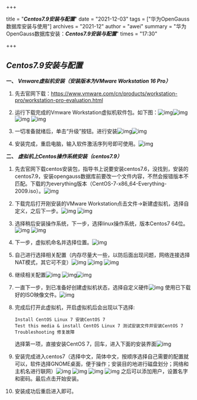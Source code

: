 +++

title = "***Centos7.9安装与配置***"
date = "2021-12-03"
tags = ["华为OpenGauss数据库安装与使用"]
archives = "2021-12"
author = "awei"
summary = "华为OpenGauss数据库安装：***Centos7.9安装与配置***"
times = "17:30"

+++

## ***Centos7.9安装与配置***

**一、** ***Vmware虚拟机安装（安装版本为VMware Workstation 16 Pro）***

1. 先去官网下载：https://www.vmware.com/cn/products/workstation-pro/workstation-pro-evaluation.html

2. 运行下载完成的Vmware Workstation虚拟机软件包。如下图：![img](file:///C:\Users\DELL\AppData\Local\Temp\ksohtml2996\wps27.jpg)![img](file:///C:\Users\DELL\AppData\Local\Temp\ksohtml2996\wps28.jpg)![img](file:///C:\Users\DELL\AppData\Local\Temp\ksohtml2996\wps29.jpg) ![img](file:///C:\Users\DELL\AppData\Local\Temp\ksohtml2996\wps30.jpg) 

3. 一切准备就绪后，单击“升级”按钮。进行安装![img](file:///C:\Users\DELL\AppData\Local\Temp\ksohtml2996\wps31.jpg)![img](file:///C:\Users\DELL\AppData\Local\Temp\ksohtml2996\wps32.jpg) 

4. 安装完成，重启电脑，输入软件激活序列号即可使用。![img](file:///C:\Users\DELL\AppData\Local\Temp\ksohtml2996\wps33.jpg) 

**二、** ***虚拟机上Centos操作系统安装（centos7.9）***

1. 先去官网下载centos安装包，指导书上说要安装centos7.6，没找到，安装的centos7.9，安装opengauss数据库前要改一个文件内容，不然会报错版本不匹配。下载的为everything版本（CentOS-7-x86_64-Everything-2009.iso）。![img](file:///C:\Users\DELL\AppData\Local\Temp\ksohtml2996\wps34.jpg) 

2. 下载完后打开刚安装的VMware Workstation点击文件->新建虚拟机，选择自定义，之后下一步。![img](file:///C:\Users\DELL\AppData\Local\Temp\ksohtml2996\wps35.jpg) ![img](file:///C:\Users\DELL\AppData\Local\Temp\ksohtml2996\wps36.jpg) 

3. 选择稍后安装操作系统，下一步，选择linux操作系统，版本Centos7 64位。![img](file:///C:\Users\DELL\AppData\Local\Temp\ksohtml2996\wps37.jpg) ![img](file:///C:\Users\DELL\AppData\Local\Temp\ksohtml2996\wps38.jpg) 

4. 下一步，虚拟机命名并选择位置。![img](file:///C:\Users\DELL\AppData\Local\Temp\ksohtml2996\wps39.jpg) 

5. 自己进行选择相关配置（内存尽量大一些，以防后面出现问题，网络连接选择NAT模式，其它可不变）![img](file:///C:\Users\DELL\AppData\Local\Temp\ksohtml2996\wps40.jpg) ![img](file:///C:\Users\DELL\AppData\Local\Temp\ksohtml2996\wps41.jpg) ![img](file:///C:\Users\DELL\AppData\Local\Temp\ksohtml2996\wps42.jpg) 

6. 继续相关配置![img](file:///C:\Users\DELL\AppData\Local\Temp\ksohtml2996\wps43.jpg) ![img](file:///C:\Users\DELL\AppData\Local\Temp\ksohtml2996\wps44.jpg)![img](file:///C:\Users\DELL\AppData\Local\Temp\ksohtml2996\wps45.jpg) 

7. 一直下一步，到已准备好创建虚拟机状态，选择自定义硬件![img](file:///C:\Users\DELL\AppData\Local\Temp\ksohtml2996\wps46.jpg) 使用已下载好的ISO映像文件。![img](file:///C:\Users\DELL\AppData\Local\Temp\ksohtml2996\wps47.jpg) 

8. 完成后打开此虚拟机，开启虚拟机后会出现以下选择:

   ```
   Install CentOS Linux 7 安装CentOS 7
   Test this media & install CentOS Linux 7 测试安装文件并安装CentOS 7
   Troubleshooting 修复故障
   ```

   选择第一项，直接安装CentOS 7，回车，进入下面的安装界面![img](file:///C:\Users\DELL\AppData\Local\Temp\ksohtml2996\wps48.jpg) 

9. 安装完成进入centos7（选择中文，简体中文，按顺序选择自己需要的配置就可以，软件选择GNOME桌面，便于操作；安装目的地进行磁盘划分；网络和主机名进行联网）![img](file:///C:\Users\DELL\AppData\Local\Temp\ksohtml2996\wps49.jpg) ![img](file:///C:\Users\DELL\AppData\Local\Temp\ksohtml2996\wps50.jpg) ![img](file:///C:\Users\DELL\AppData\Local\Temp\ksohtml2996\wps51.jpg) ![img](file:///C:\Users\DELL\AppData\Local\Temp\ksohtml2996\wps52.jpg) 之后可以添加用户，设置名字和密码。最后点击开始安装。

10. 安装成功后重启进入即可。

 